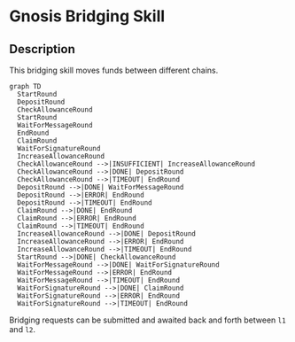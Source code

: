 # Gnosis Bridging Skill

## Description

This bridging skill moves funds between different chains.


```mermaid
graph TD
  StartRound
  DepositRound
  CheckAllowanceRound
  StartRound
  WaitForMessageRound
  EndRound
  ClaimRound
  WaitForSignatureRound
  IncreaseAllowanceRound
  CheckAllowanceRound -->|INSUFFICIENT| IncreaseAllowanceRound
  CheckAllowanceRound -->|DONE| DepositRound
  CheckAllowanceRound -->|TIMEOUT| EndRound
  DepositRound -->|DONE| WaitForMessageRound
  DepositRound -->|ERROR| EndRound
  DepositRound -->|TIMEOUT| EndRound
  ClaimRound -->|DONE| EndRound
  ClaimRound -->|ERROR| EndRound
  ClaimRound -->|TIMEOUT| EndRound
  IncreaseAllowanceRound -->|DONE| DepositRound
  IncreaseAllowanceRound -->|ERROR| EndRound
  IncreaseAllowanceRound -->|TIMEOUT| EndRound
  StartRound -->|DONE| CheckAllowanceRound
  WaitForMessageRound -->|DONE| WaitForSignatureRound
  WaitForMessageRound -->|ERROR| EndRound
  WaitForMessageRound -->|TIMEOUT| EndRound
  WaitForSignatureRound -->|DONE| ClaimRound
  WaitForSignatureRound -->|ERROR| EndRound
  WaitForSignatureRound -->|TIMEOUT| EndRound
```

Bridging requests can be submitted and awaited back and forth between `l1` and `l2`.



